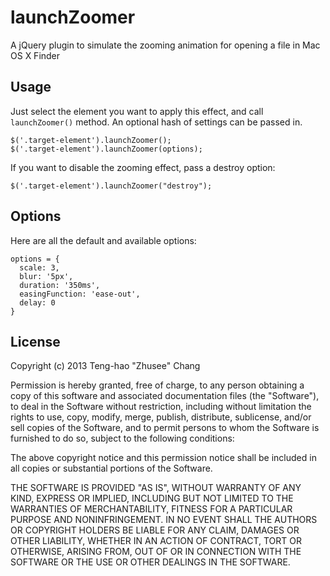 launchZoomer
============

A jQuery plugin to simulate the zooming animation for opening a file in Mac OS X Finder

## Usage

Just select the element you want to apply this effect, and call `launchZoomer()` method. An optional hash of settings can be passed in.

    $('.target-element').launchZoomer();
    $('.target-element').launchZoomer(options);

If you want to disable the zooming effect, pass a destroy option:

    $('.target-element').launchZoomer("destroy");

## Options

Here are all the default and available options:

    options = {
      scale: 3,
      blur: '5px',
      duration: '350ms',
      easingFunction: 'ease-out',
      delay: 0
    }

## License

Copyright (c) 2013 Teng-hao "Zhusee" Chang

Permission is hereby granted, free of charge, to any person obtaining a copy of this software and associated documentation files (the "Software"), to deal in the Software without restriction, including without limitation the rights to use, copy, modify, merge, publish, distribute, sublicense, and/or sell copies of the Software, and to permit persons to whom the Software is furnished to do so, subject to the following conditions:

The above copyright notice and this permission notice shall be included in all copies or substantial portions of the Software.

THE SOFTWARE IS PROVIDED "AS IS", WITHOUT WARRANTY OF ANY KIND, EXPRESS OR IMPLIED, INCLUDING BUT NOT LIMITED TO THE WARRANTIES OF MERCHANTABILITY, FITNESS FOR A PARTICULAR PURPOSE AND NONINFRINGEMENT. IN NO EVENT SHALL THE AUTHORS OR COPYRIGHT HOLDERS BE LIABLE FOR ANY CLAIM, DAMAGES OR OTHER LIABILITY, WHETHER IN AN ACTION OF CONTRACT, TORT OR OTHERWISE, ARISING FROM, OUT OF OR IN CONNECTION WITH THE SOFTWARE OR THE USE OR OTHER DEALINGS IN THE SOFTWARE.
